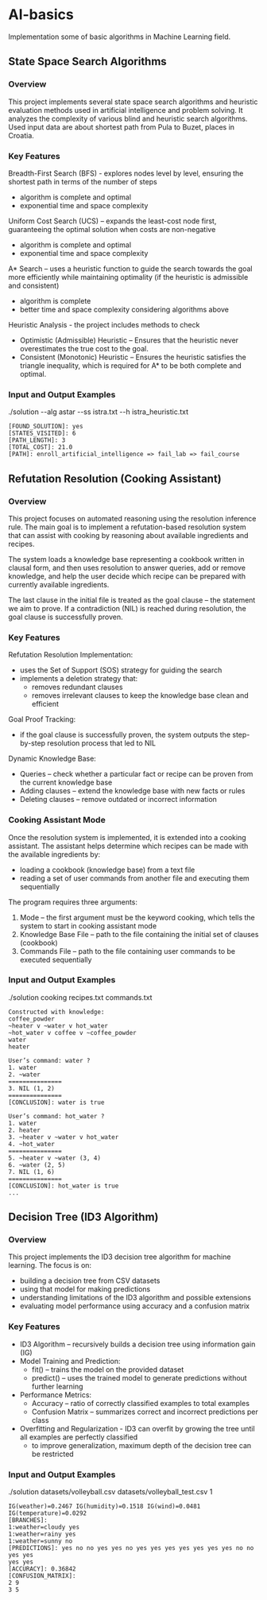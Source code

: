 # AI-basics
Implementation some of basic algorithms in Machine Learning field.

## State Space Search Algorithms
### Overview
This project implements several state space search algorithms and heuristic evaluation methods used in artificial intelligence and problem solving. It analyzes the complexity of various blind and heuristic search algorithms. Used input data are about shortest path from Pula to Buzet, places in Croatia.

### Key Features
Breadth-First Search (BFS) - explores nodes level by level, ensuring the shortest path in terms of the number of steps
  - algorithm is complete and optimal
  - exponential time and space complexity
    
Uniform Cost Search (UCS) – expands the least-cost node first, guaranteeing the optimal solution when costs are non-negative
  - algorithm is complete and optimal
  - exponential time and space complexity
    
A* Search – uses a heuristic function to guide the search towards the goal more efficiently while maintaining optimality (if the heuristic is admissible and consistent)
  - algorithm is complete
  - better time and space complexity considering algorithms above

Heuristic Analysis - the project includes methods to check
  - Optimistic (Admissible) Heuristic – Ensures that the heuristic never overestimates the true cost to the goal.
  - Consistent (Monotonic) Heuristic – Ensures the heuristic satisfies the triangle inequality, which is required for A* to be both complete and optimal.

### Input and Output Examples
./solution --alg astar --ss istra.txt --h istra_heuristic.txt
```
[FOUND_SOLUTION]: yes
[STATES_VISITED]: 6
[PATH_LENGTH]: 3
[TOTAL_COST]: 21.0
[PATH]: enroll_artificial_intelligence => fail_lab => fail_course
```

## Refutation Resolution (Cooking Assistant)
### Overview
This project focuses on automated reasoning using the resolution inference rule.
The main goal is to implement a refutation-based resolution system that can assist with cooking by reasoning about available ingredients and recipes.

The system loads a knowledge base representing a cookbook written in clausal form, and then uses resolution to answer queries, add or remove knowledge, and help the user decide which recipe can be prepared with currently available ingredients.

The last clause in the initial file is treated as the goal clause – the statement we aim to prove.
If a contradiction (NIL) is reached during resolution, the goal clause is successfully proven.

### Key Features
Refutation Resolution Implementation:
  - uses the Set of Support (SOS) strategy for guiding the search
  - implements a deletion strategy that:
    - removes redundant clauses
    - removes irrelevant clauses to keep the knowledge base clean and efficient

Goal Proof Tracking:
  - if the goal clause is successfully proven, the system outputs the step-by-step resolution process that led to NIL
    
Dynamic Knowledge Base:
  - Queries – check whether a particular fact or recipe can be proven from the current knowledge base
  - Adding clauses – extend the knowledge base with new facts or rules
  - Deleting clauses – remove outdated or incorrect information

### Cooking Assistant Mode
Once the resolution system is implemented, it is extended into a cooking assistant.
The assistant helps determine which recipes can be made with the available ingredients by:
  - loading a cookbook (knowledge base) from a text file
  - reading a set of user commands from another file and executing them sequentially

The program requires three arguments:
  1. Mode – the first argument must be the keyword cooking, which tells the system to start in cooking assistant mode
  2. Knowledge Base File – path to the file containing the initial set of clauses (cookbook)
  3. Commands File – path to the file containing user commands to be executed sequentially

### Input and Output Examples
./solution cooking recipes.txt commands.txt
```
Constructed with knowledge:
coffee_powder
~heater v ~water v hot_water
~hot_water v coffee v ~coffee_powder
water
heater

User’s command: water ?
1. water
2. ~water
===============
3. NIL (1, 2)
===============
[CONCLUSION]: water is true

User’s command: hot_water ?
1. water
2. heater
3. ~heater v ~water v hot_water
4. ~hot_water
===============
5. ~heater v ~water (3, 4)
6. ~water (2, 5)
7. NIL (1, 6)
===============
[CONCLUSION]: hot_water is true
...
```

## Decision Tree (ID3 Algorithm)
### Overview
This project implements the ID3 decision tree algorithm for machine learning.
The focus is on:
  - building a decision tree from CSV datasets
  - using that model for making predictions
  - understanding limitations of the ID3 algorithm and possible extensions
  - evaluating model performance using accuracy and a confusion matrix

### Key Features
  - ID3 Algorithm – recursively builds a decision tree using information gain (IG)
  - Model Training and Prediction:
    - fit() – trains the model on the provided dataset
    - predict() – uses the trained model to generate predictions without further learning
  - Performance Metrics:
    - Accuracy – ratio of correctly classified examples to total examples
    - Confusion Matrix – summarizes correct and incorrect predictions per class
  - Overfitting and Regularization - ID3 can overfit by growing the tree until all examples are perfectly classified
    - to improve generalization, maximum depth of the decision tree can be restricted

### Input and Output Examples
./solution datasets/volleyball.csv datasets/volleyball_test.csv 1
```
IG(weather)=0.2467 IG(humidity)=0.1518 IG(wind)=0.0481 IG(temperature)=0.0292
[BRANCHES]:
1:weather=cloudy yes
1:weather=rainy yes
1:weather=sunny no
[PREDICTIONS]: yes no no yes yes no yes yes yes yes yes yes yes no no yes yes
yes yes
[ACCURACY]: 0.36842
[CONFUSION_MATRIX]:
2 9
3 5
```
